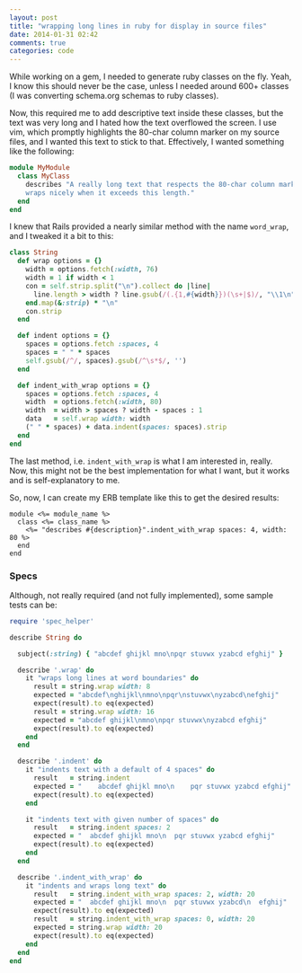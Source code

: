 ```yaml
---
layout: post
title: "wrapping long lines in ruby for display in source files"
date: 2014-01-31 02:42
comments: true
categories: code
---
```


While working on a gem, I needed to generate ruby classes on the fly. Yeah,
I know this should never be the case, unless I needed around 600+ classes (I was
converting schema.org schemas to ruby classes).

Now, this required me to add descriptive text inside these classes, but the text
was very long and I hated how the text overflowed the screen. I use vim, which
promptly highlights the 80-char column marker on my source files, and I wanted
this text to stick to that. Effectively, I wanted something like the following:

```ruby
module MyModule
  class MyClass
    describes "A really long text that respects the 80-char column marker and
    wraps nicely when it exceeds this length."
  end
end
```

I knew that Rails provided a nearly similar method with the name `word_wrap`,
and I tweaked it a bit to this:

```ruby
class String
  def wrap options = {}
    width = options.fetch(:width, 76)
    width = 1 if width < 1
    con = self.strip.split("\n").collect do |line|
      line.length > width ? line.gsub(/(.{1,#{width}})(\s+|$)/, "\\1\n") : line
    end.map(&:strip) * "\n"
    con.strip
  end

  def indent options = {}
    spaces = options.fetch :spaces, 4
    spaces = " " * spaces
    self.gsub(/^/, spaces).gsub(/^\s*$/, '')
  end

  def indent_with_wrap options = {}
    spaces = options.fetch :spaces, 4
    width  = options.fetch(:width, 80)
    width  = width > spaces ? width - spaces : 1
    data   = self.wrap width: width
    (" " * spaces) + data.indent(spaces: spaces).strip
  end
end
```

The last method, i.e. `indent_with_wrap` is what I am interested in, really.
Now, this might not be the best implementation for what I want, but it works and
is self-explanatory to me.

So, now, I can create my ERB template like this to get the desired results:

```eruby
module <%= module_name %>
  class <%= class_name %>
    <%= "describes #{description}".indent_with_wrap spaces: 4, width: 80 %>
  end
end
```

### Specs

Although, not really required (and not fully implemented), some sample tests can
be:

```ruby
require 'spec_helper'

describe String do

  subject(:string) { "abcdef ghijkl mno\npqr stuvwx yzabcd efghij" }

  describe '.wrap' do
    it "wraps long lines at word boundaries" do
      result = string.wrap width: 8
      expected = "abcdef\nghijkl\nmno\npqr\nstuvwx\nyzabcd\nefghij"
      expect(result).to eq(expected)
      result = string.wrap width: 16
      expected = "abcdef ghijkl\nmno\npqr stuvwx\nyzabcd efghij"
      expect(result).to eq(expected)
    end
  end

  describe '.indent' do
    it "indents text with a default of 4 spaces" do
      result   = string.indent
      expected = "    abcdef ghijkl mno\n    pqr stuvwx yzabcd efghij"
      expect(result).to eq(expected)
    end

    it "indents text with given number of spaces" do
      result   = string.indent spaces: 2
      expected = "  abcdef ghijkl mno\n  pqr stuvwx yzabcd efghij"
      expect(result).to eq(expected)
    end
  end

  describe '.indent_with_wrap' do
    it "indents and wraps long text" do
      result   = string.indent_with_wrap spaces: 2, width: 20
      expected = "  abcdef ghijkl mno\n  pqr stuvwx yzabcd\n  efghij"
      expect(result).to eq(expected)
      result   = string.indent_with_wrap spaces: 0, width: 20
      expected = string.wrap width: 20
      expect(result).to eq(expected)
    end
  end
end
```

